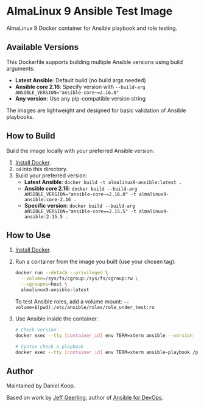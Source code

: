 # AlmaLinux 9 Ansible Test Image

AlmaLinux 9 Docker container for Ansible playbook and role testing.

## Available Versions

This Dockerfile supports building multiple Ansible versions using build arguments:

  - **Latest Ansible**: Default build (no build args needed)
  - **Ansible core 2.16**: Specify version with `--build-arg ANSIBLE_VERSION="ansible-core~=2.16.0"`
  - **Any version**: Use any pip-compatible version string

The images are lightweight and designed for basic validation of Ansible playbooks.

## How to Build

Build the image locally with your preferred Ansible version:

  1. [Install Docker](https://docs.docker.com/engine/installation/).
  2. `cd` into this directory.
  3. Build your preferred version:
     - **Latest Ansible**: `docker build -t almalinux9-ansible:latest .`
     - **Ansible core 2.16**: `docker build --build-arg ANSIBLE_VERSION="ansible-core~=2.16.0" -t almalinux9-ansible:core-2.16 .`
     - **Specific version**: `docker build --build-arg ANSIBLE_VERSION="ansible-core==2.15.5" -t almalinux9-ansible:2.15.5 .`

## How to Use

  1. [Install Docker](https://docs.docker.com/engine/installation/).
  2. Run a container from the image you built (use your chosen tag):
     ```bash
     docker run --detach --privileged \
       --volume=/sys/fs/cgroup:/sys/fs/cgroup:rw \
       --cgroupns=host \
       almalinux9-ansible:latest
     ```

     To test Ansible roles, add a volume mount: `--volume=$(pwd):/etc/ansible/roles/role_under_test:ro`

  3. Use Ansible inside the container:
     ```bash
     # Check version
     docker exec --tty [container_id] env TERM=xterm ansible --version

     # Syntax check a playbook
     docker exec --tty [container_id] env TERM=xterm ansible-playbook /path/to/ansible/playbook.yml --syntax-check
     ```

## Author

Maintained by Daniel Koop.

Based on work by [Jeff Geerling](https://www.jeffgeerling.com/), author of [Ansible for DevOps](https://www.ansiblefordevops.com/).
